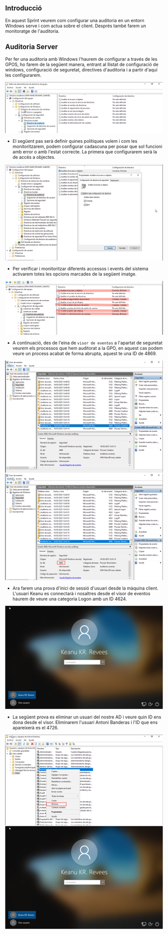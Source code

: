 ## Introducció
En aquest Sprint veurem com configurar una auditoria en un entorn WIndows serve i com actua sobre el client. Després també farem un monitoratge de l'auditoria.

## Auditoria Server

Per fer una auditoria amb Windows l'haurem de configurar a través de les GPOS, ho farem de la següent manera, entrant al llistat de configuració de windows, configuració de seguretat, directives d'auditoria i a partir d'aquí les configurarem.

![auditoriaw](auditoriaw.png)

- El següent pas serà definir quines politiques volem i com les monitoritzarem, podem configurar cadascuna per posar que sol funcioni amb error o amb l'estat correcte. La primera que configurarem serà la de accés a objectes.

![auditoriaw](auditoriaw1.png)

- Per verificar i monitoritzar diferents accessos i events del sistema activarem totes les opcions marcades de la següent imatge.

![auditoriaw](auditoriaw2.png)

- A continuació, des de l'eina de ```visor de eventos``` a l'apartat de seguretat veurem els processos que hem auditorat a la GPO, en aquest cas podem veure un process acabat de forma abrupta, aquest te una ID de 4869.

![auditoriaw](auditoriaw3.png)
![auditoriaw](auditoriaw4.png)

- Ara farem una prova d'inici de sessió d'usuari desde la màquina client. L'usuari Keanu es connectarà i nosaltres desde el visor de eventos haurem de veure una categoria Logon amb un ID 4624.

![auditoriaw](auditoriaw8.png)

- La següent prova es eliminar un usuari del nostre AD i veure quin ID ens dona desde el visor. Eliminarem l'usuari Antoni Banderas i l'ID que ens apareixerà es el 4726.

![auditoriaw](auditoriaw7.png)
![auditoriaw](auditoriaw8.png)